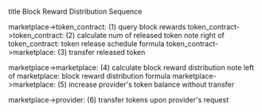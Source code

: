 title Block Reward Distribution Sequence

marketplace->token_contract: (1) query block rewards
token_contract->token_contract: (2) calculate num of released token
note right of token_contract: token release schedule formula
token_contract->marketplace: (3) transfer released token

marketplace->marketplace: (4) calculate block reward distribution
note left of marketplace: block reward distribution formula
marketplace->marketplace: (5) increase provider's token balance without transfer

marketplace->provider: (6) transfer tokens upon provider's request